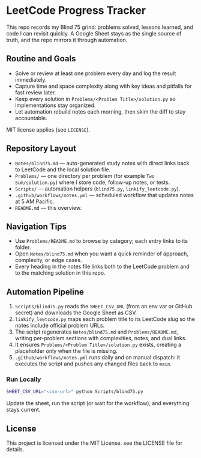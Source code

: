 # LeetCode Progress Tracker

This repo records my Blind 75 grind: problems solved, lessons learned, and code I can revisit quickly. A Google Sheet stays as the single source of truth, and the repo mirrors it through automation.

## Routine and Goals

- Solve or review at least one problem every day and log the result immediately.
- Capture time and space complexity along with key ideas and pitfalls for fast review later.
- Keep every solution in `Problems/<Problem Title>/solution.py` so implementations stay organized.
- Let automation rebuild notes each morning, then skim the diff to stay accountable.

MIT license applies (see `LICENSE`).

## Repository Layout

- `Notes/blind75.md` — auto-generated study notes with direct links back to LeetCode and the local solution file.
- `Problems/` — one directory per problem (for example `Two Sum/solution.py`) where I store code, follow-up notes, or tests.
- `Scripts/` — automation helpers (`blind75.py`, `linkify_leetcode.py`).
- `.github/workflows/notes.yml` — scheduled workflow that updates notes at 5 AM Pacific.
- `README.md` — this overview.

## Navigation Tips

- Use `Problems/README.md` to browse by category; each entry links to its folder.
- Open `Notes/blind75.md` when you want a quick reminder of approach, complexity, or edge cases.
- Every heading in the notes file links both to the LeetCode problem and to the matching solution in this repo.

## Automation Pipeline

1. `Scripts/blind75.py` reads the `SHEET_CSV_URL` (from an env var or GitHub secret) and downloads the Google Sheet as CSV.
2. `linkify_leetcode.py` maps each problem title to its LeetCode slug so the notes include official problem URLs.
3. The script regenerates `Notes/blind75.md` and `Problems/README.md`, writing per-problem sections with complexities, notes, and dual links.
4. It ensures `Problems/<Problem Title>/solution.py` exists, creating a placeholder only when the file is missing.
5. `.github/workflows/notes.yml` runs daily and on manual dispatch: it executes the script and pushes any changed files back to `main`.

### Run Locally

```bash
SHEET_CSV_URL="<csv-url>" python Scripts/blind75.py
```

Update the sheet, run the script (or wait for the workflow), and everything stays current.

## License
This project is licensed under the MIT License. see the LICENSE file for details.
